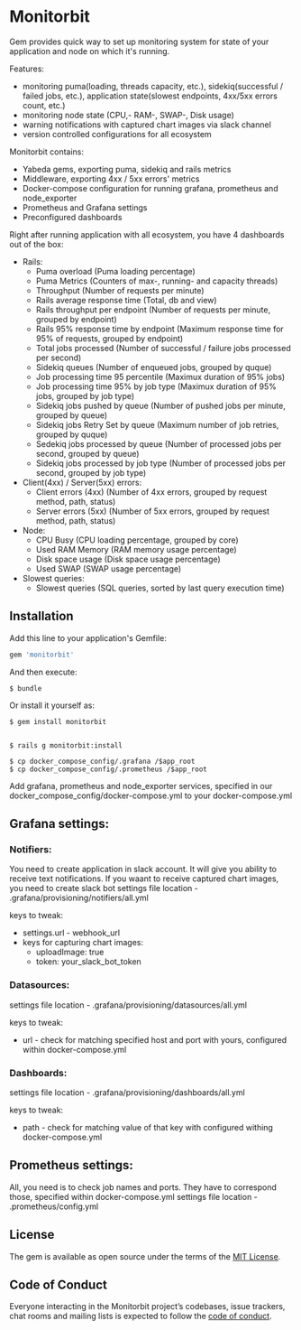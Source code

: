 # Monitorbit
Gem provides quick way to set up monitoring system for state of your application and node on which it's running.

Features:
  - monitoring puma(loading, threads capacity, etc.), sidekiq(successful / failed jobs, etc.), application state(slowest endpoints, 4xx/5xx errors count, etc.)
  - monitoring node state (CPU,- RAM-, SWAP-, Disk usage)
  - warning notifications with captured chart images via slack channel
  - version controlled configurations for all ecosystem

Monitorbit contains:
  - Yabeda gems, exporting puma, sidekiq and rails metrics
  - Middleware, exporting 4xx / 5xx errors' metrics
  - Docker-compose configuration for running grafana, prometheus and node_exporter
  - Prometheus and Grafana settings
  - Preconfigured dashboards

Right after running application with all ecosystem, you have 4 dashboards out of the box:
  - Rails:
    - Puma overload (Puma loading percentage)
    - Puma Metrics (Counters of max-, running- and capacity threads)
    - Throughput (Number of requests per minute)
    - Rails average response time (Total, db and view)
    - Rails throughput per endpoint (Number of requests per minute, grouped by endpoint)
    - Rails 95% response time by endpoint (Maximum response time for 95% of requests, grouped by endpoint)
    - Total jobs processed (Number of successful / failure jobs processed per second)
    - Sidekiq queues (Number of enqueued jobs, grouped by quque)
    - Job processing time 95 percentile (Maximux duration of 95% jobs)
    - Job processing time 95% by job type (Maximux duration of 95% jobs, grouped by job type)
    - Sidekiq jobs pushed by queue (Number of pushed jobs per minute, grouped by queue)
    - Sidekiq jobs Retry Set by queue (Maximum number of job retries, grouped by quque)
    - Sedekiq jobs processed by queue (Number of processed jobs per second, grouped by queue)
    - Sidekiq jobs processed by job type (Number of processed jobs per second, grouped by job type)
- Client(4xx) / Server(5xx) errors:
  - Client errors (4xx) (Number of 4xx errors, grouped by request method, path, status)
  - Server errors (5xx) (Number of 5xx errors, grouped by request method, path, status)
- Node:
  - CPU Busy (CPU loading percentage, grouped by core)
  - Used RAM Memory (RAM memory usage percentage)
  - Disk space usage (Disk space usage percentage)
  - Used SWAP (SWAP usage percentage)
- Slowest queries:
  - Slowest queries (SQL queries, sorted by last query execution time)

## Installation

Add this line to your application's Gemfile:

```ruby
gem 'monitorbit'
```

And then execute:

    $ bundle

Or install it yourself as:

    $ gem install monitorbit


    $ rails g monitorbit:install

    $ cp docker_compose_config/.grafana /$app_root
    $ cp docker_compose_config/.prometheus /$app_root

Add grafana, prometheus and node_exporter services, specified in our docker_compose_config/docker-compose.yml to your docker-compose.yml

## Grafana settings:
### Notifiers:
You need to create application in slack account. It will give you ability to receive text notifications. If you waant to receive captured chart images, you need to create slack bot
settings file location - .grafana/provisioning/notifiers/all.yml

keys to tweak:
  - settings.url - webhook_url
  - keys for capturing chart images:
    - uploadImage: true
    - token: your_slack_bot_token

### Datasources:
settings file location - .grafana/provisioning/datasources/all.yml

keys to tweak:
  - url - check for matching specified host and port with yours, configured within docker-compose.yml

### Dashboards:
settings file location - .grafana/provisioning/dashboards/all.yml

keys to tweak:
  - path - check for matching value of that key with configured withing docker-compose.yml

## Prometheus settings:
All, you need is to check job names and ports. They have to correspond those, specified within docker-compose.yml
settings file location - .prometheus/config.yml

## License

The gem is available as open source under the terms of the [MIT License](https://opensource.org/licenses/MIT).

## Code of Conduct

Everyone interacting in the Monitorbit project’s codebases, issue trackers, chat rooms and mailing lists is expected to follow the [code of conduct](https://github.com/[USERNAME]/monitorbit/blob/master/CODE_OF_CONDUCT.md).
